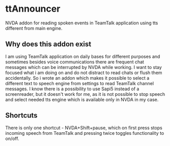 # ttAnnouncer

NVDA addon for reading spoken events in TeamTalk application using tts different from main engine.

## Why does this addon exist
I am using TeamTalk application on daily bases for different purposes and sometimes besides voice communications there are frequent chat messages which can be interrupted by NVDA while working.
I want to stay focused what i am doing on and do not distract to read chats or flush them accidentally. So i wrote an addon which makes it possible to select a different text to speech engine from settings to read TeamTalk channel messages.
I know there is a possibility to use Sapi5 instead of a screenreader, but it doesn't work for me, as it is not possible to stop speech and select needed tts engine which is available only in NVDA in my case.

## Shortcuts
There is only one shortcut - NVDA+Shift+pause, which on first press stops incoming speech from TeamTalk and pressing twice toggles functionality to on/off.
